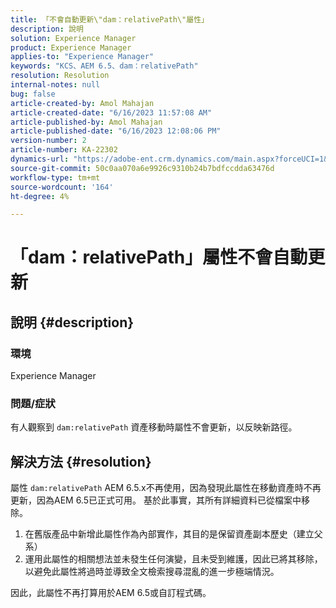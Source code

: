 ```yaml
---
title: 「不會自動更新\"dam：relativePath\"屬性」
description: 說明
solution: Experience Manager
product: Experience Manager
applies-to: "Experience Manager"
keywords: "KCS、AEM 6.5、dam：relativePath"
resolution: Resolution
internal-notes: null
bug: false
article-created-by: Amol Mahajan
article-created-date: "6/16/2023 11:57:08 AM"
article-published-by: Amol Mahajan
article-published-date: "6/16/2023 12:08:06 PM"
version-number: 2
article-number: KA-22302
dynamics-url: "https://adobe-ent.crm.dynamics.com/main.aspx?forceUCI=1&pagetype=entityrecord&etn=knowledgearticle&id=71837fe5-3c0c-ee11-8f6e-6045bd006704"
source-git-commit: 50c0aa070a6e9926c9310b24b7bdfccdda63476d
workflow-type: tm+mt
source-wordcount: '164'
ht-degree: 4%

---
```


# 「dam：relativePath」屬性不會自動更新

## 說明 {#description}


### <b>環境</b>

Experience Manager



### <b>問題/症狀</b>

有人觀察到 `dam:relativePath` 資產移動時屬性不會更新，以反映新路徑。


## 解決方法 {#resolution}


屬性 `dam:relativePath` AEM 6.5.x不再使用，因為發現此屬性在移動資產時不再更新，因為AEM 6.5已正式可用。 基於此事實，其所有詳細資料已從檔案中移除。



1. 在舊版產品中新增此屬性作為內部實作，其目的是保留資產副本歷史（建立父系）
2. 運用此屬性的相關想法並未發生任何演變，且未受到維護，因此已將其移除，以避免此屬性將過時並導致全文檢索搜尋混亂的進一步極端情況。


因此，此屬性不再打算用於AEM 6.5或自訂程式碼。
